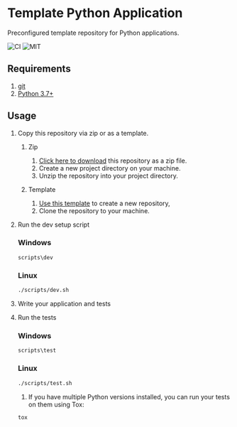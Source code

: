# Template Python Application

Preconfigured template repository for Python applications.

![CI](https://github.com/harrelchris/template-python-application/actions/workflows/ci.yml/badge.svg)
![MIT](https://img.shields.io/github/license/harrelchris/template-python-application)

## Requirements

1. [git](https://git-scm.com/downloads)
1. [Python 3.7+](https://www.python.org/downloads/)

## Usage

1. Copy this repository via zip or as a template.

   1. Zip

      1. [Click here to download](https://github.com/harrelchris/template-python-application/archive/refs/heads/main.zip) this repository as a zip file.
      1. Create a new project directory on your machine.
      1. Unzip the repository into your project directory.

   1. Template

      1. [Use this template](https://github.com/harrelchris/template-python-application/generate) to create a new repository,
      1. Clone the repository to your machine.

1. Run the dev setup script

   ### Windows

   ```shell
   scripts\dev
   ```

   ### Linux

   ```bash
   ./scripts/dev.sh
   ```

1. Write your application and tests

1. Run the tests

   ### Windows

   ```shell
   scripts\test
   ```

   ### Linux

   ```bash
   ./scripts/test.sh
   ```

   1. If you have multiple Python versions installed, you can run your tests on them using Tox:

   ```shell
   tox
   ```
